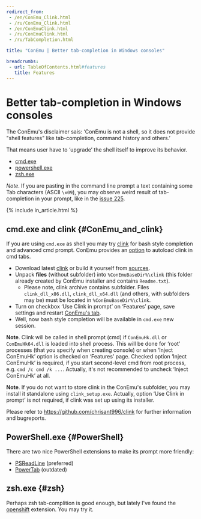 ```yaml
---
redirect_from:
 - /en/ConEmu_Clink.html
 - /ru/ConEmu_Clink.html
 - /en/ConEmuClink.html
 - /ru/ConEmuClink.html
 - /ru/TabCompletion.html

title: "ConEmu | Better tab-completion in Windows consoles"

breadcrumbs:
 - url: TableOfContents.html#features
   title: Features
---
```


# Better tab-completion in Windows consoles

The ConEmu's disclaimer sais: ‘ConEmu is not a shell, so it does not provide
"shell features" like tab-completion, command history and others.’

That means user have to ‘upgrade’ the shell itself to improve its behavior.

* [cmd.exe](#ConEmu_and_clink)
* [powershell.exe](#PowerShell)
* [zsh.exe](#zsh)


*Note*. If you are pasting in the command line prompt a text
containing some Tab characters (ASCII `\x09`),
you may observe weird result of tab-completion in your prompt,
like in the [issue 225](https://github.com/Maximus5/ConEmu/issues/225).

{% include in_article.html %}


## cmd.exe and clink  {#ConEmu_and_clink}

If you are using `cmd.exe` as shell you may try [clink](http://chrisant996.github.io/clink/)
for bash style completion and advanced cmd prompt.
ConEmu provides an [option](SettingsFeatures.html) to autoload clink in cmd tabs.

* Download latest [clink](http://chrisant996.github.io/clink/)
  or build it yourself from [sources](https://github.com/chrisant996/clink#building-clink).
* Unpack **files** (without subfolder) into `%ConEmuBaseDir%\clink`
  (this folder already created by ConEmu installer and contains `Readme.txt`).
  * Please note, clink archive contains subfolder. Files `clink_dll_x86.dll`, `clink_dll_x64.dll`
    (and others, with subfolders may be) must be located in `%ConEmuBaseDir%\clink`.
* Turn on checkbox ‘Use Clink in prompt’ on ‘Features’ page, save settings and restart [ConEmu's tab](RestartTab.html).
* Well, now bash style completion will be available in `cmd.exe` new session.


**Note**. Clink will be called in shell prompt (cmd) if
`ConEmuHk.dll` or `ConEmuHk64.dll` is loaded into shell process.
This will be done for ‘root’ processes (that you specify when creating console)
or when ‘Inject ConEmuHk’ option is checked on ‘Features’ page.
Checked option ‘Inject ConEmuHk’ is required, if you start second-level cmd
from root process, e.g. `cmd /c cmd /k ...`.
Actually, it's not recommended to uncheck ‘Inject ConEmuHk’ at all.


**Note**. If you do not want to store clink in the ConEmu's subfolder,
you may install it standalone using `clink_setup.exe`.
Actually, option ‘Use Clink in prompt’ is not required,
if clink was set up using its installer.

Please refer to
<https://github.com/chrisant996/clink>
for further information and bugreports.


## PowerShell.exe  {#PowerShell}

There are two nice PowerShell extensions to make its prompt more friendly:

* [PSReadLine](http://github.com/lzybkr/PSReadLine) (preferred)
* [PowerTab](http://powertab.codeplex.com/) (outdated)


## zsh.exe  {#zsh}

Perhaps zsh tab-complition is good enough, but lately I've found the
[openshift](https://blog.openshift.com/openshift-3-tab-completion-for-windows/)
extension. You may try it.
